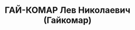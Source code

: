 ---
title: ГАЙ-КОМАР Лев Николаевич (Гайкомар)
description: "Род. в 1899, г. Винница. \n  Приговор: 23.11.1937 – ВМН"
---